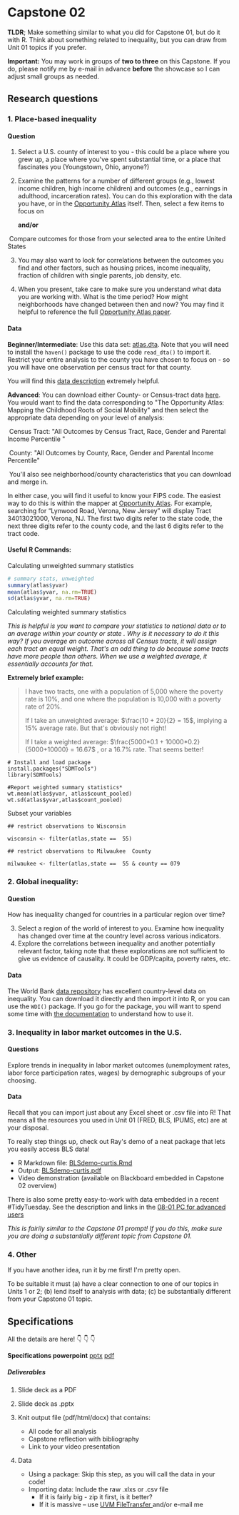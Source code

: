 # Capstone 02 



**TLDR**; Make something similar to what you did for Capstone 01, but do it with R. Think about something related to inequality, but you can draw from Unit 01 topics if you prefer.

**Important:** You may work in groups of **two to three** on this Capstone. If you do, please notify me by e-mail in advance **before** the showcase so I can adjust small groups as needed.



## Research questions

### 1. Place-based inequality 

#### Question

1. Select a U.S. county of interest to you - this could be a place where you grew up, a place where you've spent substantial time, or a place that fascinates you (Youngstown, Ohio, anyone?)

2. Examine the patterns for a number of different groups (e.g., lowest income children, high income children) and outcomes (e.g., earnings in adulthood, incarceration rates).  You can do this exploration with the data you have, or in the [Opportunity Atlas](https://opportunityatlas.org/) itself. Then, select a few items to focus on

   **and/or**

​		Compare outcomes for those from your selected area to the entire United States 

3. You may also want to look for correlations between the outcomes you find and other factors, such as housing prices, income inequality, fraction of children with single parents, job density, etc.

4. When you present, take care to make sure you understand what data you are working with. What is the time period? How might neighborhoods have changed between then and now?  You may find it helpful to reference the full [Opportunity Atlas paper](https://opportunityinsights.org/wp-content/uploads/2018/10/atlas_paper.pdf).

#### Data

**Beginner/Intermediate**: Use this data set: [atlas.dta](data/atlas.dta). Note that you will need to install the `haven()` package to use the code `read_dta()` to import it. Restrict your entire analysis to the county you have chosen to focus on - so you will have one observation per census tract for that county.



You will find this [data description](atlas_datadescription.html) extremely helpful.

**Advanced**: You can download either County- or Census-tract data [here](https://opportunityinsights.org/data/). You would want to find the data corresponding to "The Opportunity Atlas: Mapping the Childhood Roots of Social Mobility" and then select the appropriate data depending on your level of analysis: 

​	Census Tract: "All Outcomes by Census Tract, Race, Gender and Parental Income Percentile "

​	County: "All Outcomes by County, Race, Gender and Parental Income Percentile"

​	You'll also see neighborhood/county characteristics that you can download and merge in.



In either case, you will find it useful to know your FIPS code. The easiest way to do this is within the mapper at [Opportunity Atlas](https://www.opportunityatlas.org/). For example, searching for “Lynwood Road, Verona, New Jersey” will display Tract 34013021000, Verona, NJ. The first two digits refer to the state code, the next three digits refer to the county code, and the last 6 digits refer to the tract code. 



####  Useful R Commands: 

Calculating unweighted summary statistics 

```r
# summary stats, unweighted  
summary(atlas$yvar) 
mean(atlas$yvar, na.rm=TRUE)
sd(atlas$yvar, na.rm=TRUE)
```

Calculating weighted summary statistics

*This is helpful is you want to compare your statistics to national data or to an average within your county or state . Why is it necessary to do it this way? If you average an outcome across all Census tracts, it will assign each tract an equal weight. That's an odd thing to do because some tracts have more people than others. When we use a weighted average, it essentially accounts for that.*

**Extremely brief example:** 

>  I have two tracts, one with a population of 5,000 where the poverty rate is 10%, and one where the population is 10,000 with a poverty rate of 20%. 
>
>  If I take an unweighted average: $\frac{10 + 20}{2} = 15$, implying a 15% average rate. But that's obviously not right! 
>
> If I take a weighted average: $\frac{5000*0.1 + 10000*0.2}{5000+10000} = 16.67$ , or a 16.7% rate. That seems better! 



```{r}
# Install and load package
install.packages("SDMTools")
library(SDMTools)

#Report weighted summary statistics*
wt.mean(atlas$yvar, atlas$count_pooled)
wt.sd(atlas$yvar,atlas$count_pooled)
```

Subset your variables

```{r}
## restrict observations to Wisconsin

wisconsin <- filter(atlas,state ==  55)

## restrict observations to Milwaukee  County

milwaukee <- filter(atlas,state ==  55 & county == 079
```

 



### 2. Global inequality: 

#### Question

How has inequality changed for countries in a particular region over time? 



3. Select a region of the world of interest to you. Examine how inequality has changed over time at the country level across various indicators. 
4. Explore the correlations between inequality and another potentially relevant factor, taking note that these explorations are not sufficient to give us evidence of causality. It could be GDP/capita, poverty rates, etc. 

#### Data

The World Bank [data repository](https://data.worldbank.org/) has excellent country-level data on inequality. You can download it directly and then import it into R, or you can use the  `WDI()` package. If you go for the package, you will want to spend some time with [the documentation](https://www.rdocumentation.org/packages/WDI/versions/2.7.3) to understand how to use it. 

### 3. Inequality in labor market outcomes in the U.S.

#### Questions

Explore trends in inequality in labor market outcomes (unemployment rates, labor force participation rates, wages) by demographic subgroups of your choosing.

#### Data

Recall that you can import just about any Excel sheet or .csv file into R! That means all the resources you used in Unit 01 (FRED, BLS, IPUMS, etc) are at your disposal.

To really step things up, check out Ray's demo of a neat package that lets you easily access BLS data! 

- R Markdown file: [BLSdemo-curtis.Rmd](BLSdemo-curtis.Rmd)
- Output: [BLSdemo-curtis.pdf](BLSdemo-curtis.pdf)
- Video demonstration (available on Blackboard embedded in Capstone 02 overview)

There is also some pretty easy-to-work with data embedded in a recent #TidyTuesday. See the description and links in the [08-01 PC for advanced users](https://eabeam.github.io/EC137.S21/R_preclass.html#advanced-user-n93)

*This is fairily similar to the Capstone 01 prompt! If you do this, make sure you are doing a substantially different topic from Capstone 01.*

### 4. Other

If you have another idea, run it by me first! I'm pretty open. 

To be suitable it must (a) have a clear connection to one of our topics in Units 1 or 2; (b) lend itself to analysis with data; (c) be substantially different from your Capstone 01 topic.



## Specifications

All the details are here! :point_down: :point_down: :point_down:

**Specifications powerpoint**	[pptx](Capstone2_Presentation.pptx)		[pdf](Capstone2_Presentation.pdf)

##### Deliverables

1. Slide deck as a PDF 
2. Slide deck as .pptx
3. Knit output file (pdf/html/docx) that contains: 
   - All code for all analysis
   - Capstone reflection with bibliography
   - Link to your video presentation

4. Data
   - Using a package: Skip this step, as you will call the data in your code!
   - Importing data: Include the raw .xlxs or .csv file
     - If it is fairly big - zip it first, is it better?
     - If it is massive – use [UVM FileTransfer ](https://filetransfer.uvm.edu/)and/or e-mail me

